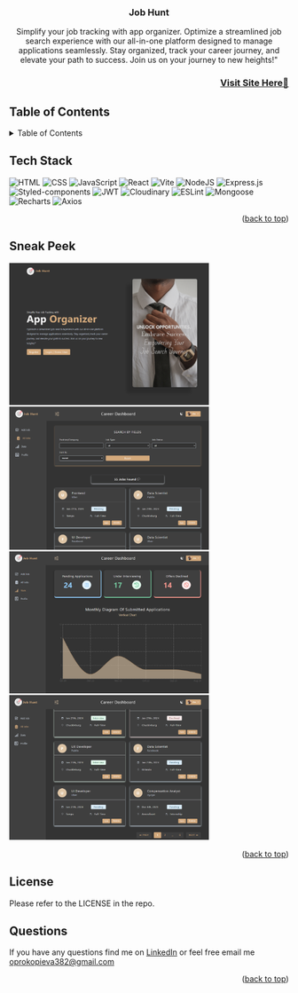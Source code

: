 <a name="readme-top"></a>
<h3 align="center">Job Hunt</h3>

<p align="center">Simplify your job tracking with app organizer. Optimize a streamlined job search experience with our all-in-one platform designed to manage applications seamlessly. Stay organized, track your career journey, and elevate your path to success. Join us on your journey to new heights!"</p>


<h3 font size="1" align="right"><a href="https://job-hunt-app.onrender.com" target="_blank">Visit Site Here👋</a></h3>

## Table of Contents

<!-- TABLE OF CONTENTS -->
<details>
  <summary>Table of Contents</summary>
  <ol>
    <li><a href="#tech-stack">Tech Stack</a></li>
    <li><a href="#sneak-peek">Sneak Peek</a></li>
    <li><a href="#license">License</a></li>
    <li><a href="#questions">Questions</a></li>
    </ol>
</details>

## Tech Stack

<a name="tech-stack"></a>
![HTML](https://img.shields.io/badge/html5%20-%23E34F26.svg?&style=for-the-badge&logo=html5&logoColor=white)
![CSS](https://img.shields.io/badge/css3%20-%231572B6.svg?&style=for-the-badge&logo=css3&logoColor=white)
![JavaScript](https://img.shields.io/badge/javascript-%23323330.svg?style=for-the-badge&logo=javascript&logoColor=%23F7DF1E)
![React](https://img.shields.io/badge/react-%2320232a.svg?style=for-the-badge&logo=react&logoColor=%2361DAFB)
![Vite](https://img.shields.io/badge/vite-%23646CFF.svg?style=for-the-badge&logo=vite&logoColor=white)
![NodeJS](https://img.shields.io/badge/node.js-6DA55F?style=for-the-badge&logo=node.js&logoColor=white)
![Express.js](https://img.shields.io/badge/express.js-%23404d59.svg?style=for-the-badge&logo=express&logoColor=%2361DAFB)
![Styled-components](https://img.shields.io/badge/Styled_components-F1B468?style=for-the-badge&logo=styled-components&logoColor=DB7595)
![JWT](https://img.shields.io/badge/JWT-black?style=for-the-badge&logo=JSON%20web%20tokens)
![Cloudinary](https://img.shields.io/badge/Cloudinary-4C5ECC?style=for-the-badge&logo=cloudinary&logoColor=white)
![ESLint](https://img.shields.io/badge/ESLint-4B3263?style=for-the-badge&logo=eslint&logoColor=white)
![Mongoose](https://img.shields.io/badge/Mongoose-black?style=for-the-badge&logo=mongoose&logoColor=FF5508)
![Recharts](https://img.shields.io/badge/recharts-BBB6EA?style=for-the-badge&logo=recharts&logoColor=DB7595)
![Axios](https://img.shields.io/badge/Axios-E4F0FA?style=for-the-badge&logo=axios&logoColor=5C26FF)

<p align="right">(<a href="#readme-top">back to top</a>)</p>

## Sneak Peek

<a name="sneak-peek"></a>

<img src="./screenshots/1page.png" alt="Screenshot of landing page" width="360px"> <img src="./screenshots/2page.png" alt="Screenshot of all jobs page" width="360px">
<img src="./screenshots/3page.png" alt="Screenshot of stats page" width="360px"> <img src="./screenshots/4page.png" alt="Screenshot of all jobs page" width="360px">

<p align="right">(<a href="#readme-top">back to top</a>)</p>

## License

<a name="license"></a>

<p>Please refer to the LICENSE in the repo.</p>

## Questions

<a name="questions"></a>

If you have any questions find me on [LinkedIn](https://www.linkedin.com/in/oksana-prokopieva/) or feel free email me oprokopieva382@gmail.com

<p align="right">(<a href="#readme-top">back to top</a>)</p>
